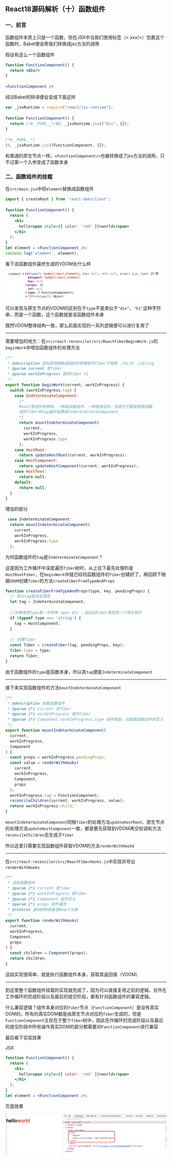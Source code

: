 ## React18源码解析（十）函数组件

### 一、前言

函数组件本质上只是一个函数，但在JSX中当我们使用标签（< xxx/>）包裹这个函数时，Babel便会帮我们转换成jsx方法的调用

假设有这么一个函数组件

```jsx
function FunctionComponent() {
  return <div/>
}
    
<FunctionComponent />
```

经过Babel的转译便会变成下面这样

```js
var _jsxRuntime = require("react/jsx-runtime");

function FunctionComponent() {
  return /*#__PURE__*/(0, _jsxRuntime.jsx)("div", {});
}

/*#__PURE__*/
(0, _jsxRuntime.jsx)(FunctionComponent, {});
```

和普通的原生节点一样，`<FunctionComponent/>`也被转换成了jsx方法的调用，只不过第一个入参变成了函数本身

### 二、函数组件的挂载

在`src/main.jsx`中将`element`替换成函数组件

```jsx
import { createRoot } from 'react-dom/client';

function FunctionComponent() {
  return (
    <h1>
      hello<span style={{ color: 'red' }}>world</span>
    </h1>
  );
}
let element = <FunctionComponent />;
console.log('element', element);
```

看下该函数组件最终生成的VDOM长什么样

<img src="https://raw.githubusercontent.com/wanglufei561/picture_repo/master/assets/image-20230214163444016.png" alt="image-20230214163444016" style="zoom:50%;" />

可以发现与原生节点的VDOM的区别在于`type`不是类似于`"div"`、`"h1"`这种字符串，而是一个函数，这个函数就是该函数组件本身 <!--需要注意⚠️的是这个函数是经过了Babel转译之后的，不是我们原本写的了-->

既然VDOM整体结构一致，那么前面实现的一系列逻辑便可以进行复用了

------

需要增加的地方：在`src/react-reconciler/src/ReactFiberBeginWork.js`的`beginWork`中增加函数组件的处理方法

```jsx
/**
 * @description 目标是根据新虚拟DOM构建新的fiber子链表 .child .sibling
 * @param current 老fiber
 * @param workInProgress 新的fiber h1
 */
export function beginWork(current, workInProgress) {
  switch (workInProgress.tag) {
    case IndeterminateComponent:
      /*
      React里组件有两种，一种是函数组件，一种是类组件，但是它们都是都是函数
      组件fiber的tag最开始便是IndeterminateComponent
      */
      return mountIndeterminateComponent(
        current,
        workInProgress,
        workInProgress.type
      );
    case HostRoot:
      return updateHostRoot(current, workInProgress);
    case HostComponent:
      return updateHostComponent(current, workInProgress);
    case HostText:
      return null;
    default:
      return null;
  }
}
```

增加的部分

```jsx
 case IndeterminateComponent:
  return mountIndeterminateComponent(
    current,
    workInProgress,
    workInProgress.type
  );
```

为何函数组件的`tag`是`IndeterminateComponent`？

这是因为工作循环中深度遍历`fiber`树时，从上往下最先处理的是`HostRootFiber`，在`beginWork`中就已经将函数组件的`fiber`创建好了，再回顾下根据`VDOM`创建`fiber`的方法`createFiberFromTypeAndProps`

```js
function createFiberFromTypeAndProps(type, key, pendingProps) {
  // 默认tag是未定类型
  let tag = IndeterminateComponent;

  //如果类型type是一字符串 span div ，说此此Fiber类型是一个原生组件
  if (typeof type === 'string') {
    tag = HostComponent;
  }

  // 创建fiber
  const fiber = createFiber(tag, pendingProps, key);
  fiber.type = type;
  return fiber;
}
```

由于函数组件的`type`是函数本身，所以其`tag`便是`IndeterminateComponent`

------

接下来实现函数组件的方法`mountIndeterminateComponent`

```jsx
/**
 * @description 挂载函数组件
 * @param {*} current 老fiber
 * @param {*} workInProgress 新的fiber
 * @param {*} Component workInProgress.type 组件类型，也就是函数组件的定义
 */
export function mountIndeterminateComponent(
  current,
  workInProgress,
  Component
) {
  const props = workInProgress.pendingProps;
  const value = renderWithHooks(
    current,
    workInProgress,
    Component,
    props
  );
  workInProgress.tag = FunctionComponent;
  reconcileChildren(current, workInProgress, value);
  return workInProgress.child;
}
```

`mountIndeterminateComponent`同根`fiber`的处理方法`updateHostRoot`、原生节点的处理方法`updateHostComponent`一致，都是要先获取到VDOM再交给调和方法`reconcileChildren`去生成子`fiber`

所以这里只需要实现函数组件获取VDOM的方法`renderWithHook`s

<!--注意⚠️mountIndeterminateComponent的第三个参数Component是workInProgress.type，也就是函数组件本身-->

------

在`src/react-reconciler/src/ReactFiberHooks.js`中实现并导出`renderWithHooks`

```jsx
/**
 * 渲染函数组件
 * @param {*} current 老fiber
 * @param {*} workInProgress 新fiber
 * @param {*} Component 组件定义
 * @param {*} props 组件属性
 * @returns 虚拟DOM或者说React元素
 */
export function renderWithHooks(
  current,
  workInProgress,
  Component,
  props
) {
  const children = Component(props);
  return children;
}
```

这段实现很简单，就是执行函数组件本身，获取其返回值（VDOM）

------

到这里整个函数组件挂载的实现就完成了，因为可以直接复用之前的逻辑，另外在工作循环的完成阶段以及最后的提交阶段，都有针对函数组件的兼容逻辑。

什么兼容逻辑？组件本身对应的`fiber`节点（`FunctionComponent`）是没有真实DOM的，所有的真实DOM都是由原生节点对应的`fiber`生成的，但是`FunctionComponent`又存在于整个`fiber`树中，因此在作循环的完成阶段以及最后的提交阶段中所有操作真实DOM的部分都需要对`FunctionComponent`进行兼容

最后看下实现效果

JSX

```jsx
function FunctionComponent() {
  return (
    <h1>
      hello<span style={{ color: 'red' }}>world</span>
    </h1>
  );
}
let element = <FunctionComponent />;
```

页面效果

![image-20230214172405768](https://raw.githubusercontent.com/wanglufei561/picture_repo/master/assets/image-20230214172405768.png)

